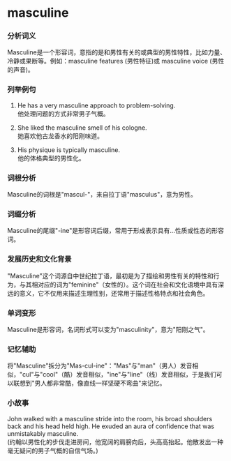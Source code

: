 # masculine

### 分析词义

  

Masculine是一个形容词，意指的是和男性有关的或典型的男性特性，比如力量、冷静或果断等。例如：masculine features (男性特征)或 masculine voice (男性的声音)。

  

### 列举例句

  

1.  He has a very masculine approach to problem-solving.  
    他处理问题的方式非常男子气概。
    
      
    
2.  She liked the masculine smell of his cologne.  
    她喜欢他古龙香水的阳刚味道。
    
      
    
3.  His physique is typically masculine.  
    他的体格典型的男性化。
    
      
    

  

### 词根分析

  

Masculine的词根是"mascul-"，来自拉丁语"masculus"，意为男性。

  

### 词缀分析

  

Masculine的尾缀"-ine"是形容词后缀，常用于形成表示具有...性质或性态的形容词。

  

### 发展历史和文化背景

  

"Masculine"这个词源自中世纪拉丁语，最初是为了描绘和男性有关的特性和行为，与其相对应的词为"feminine"（女性的）。这个词在社会和文化语境中具有深远的意义，它不仅用来描述生理性别，还常用于描述性格特点和社会角色。

  

### 单词变形

  

Masculine是形容词，名词形式可以变为"masculinity"，意为"阳刚之气"。

  

### 记忆辅助

  

将"Masculine"拆分为"Mas-cul-ine"："Mas"与"man"（男人）发音相似，"cul"与"cool"（酷）发音相似，"ine"与"line"（线）发音相似，于是我们可以联想到"男人都非常酷，像直线一样坚硬不弯曲"来记忆。

  

### 小故事

  

John walked with a masculine stride into the room, his broad shoulders back and his head held high. He exuded an aura of confidence that was unmistakably masculine.  
(约翰以男性化的步伐走进房间，他宽阔的肩膀向后，头高高抬起。他散发出一种毫无疑问的男子气概的自信气场。)
